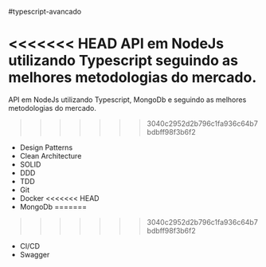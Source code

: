 #typescript-avancado

<<<<<<< HEAD
API em NodeJs utilizando Typescript seguindo as melhores metodologias do mercado.
=======
API em NodeJs utilizando Typescript, MongoDb e seguindo as melhores metodologias do mercado.
>>>>>>> 3040c2952d2b796c1fa936c64b7bdbff98f3b6f2
- Design Patterns
- Clean Architecture
- SOLID
- DDD
- TDD
- Git
- Docker
<<<<<<< HEAD
- MongoDb
=======
>>>>>>> 3040c2952d2b796c1fa936c64b7bdbff98f3b6f2
- CI/CD
- Swagger
